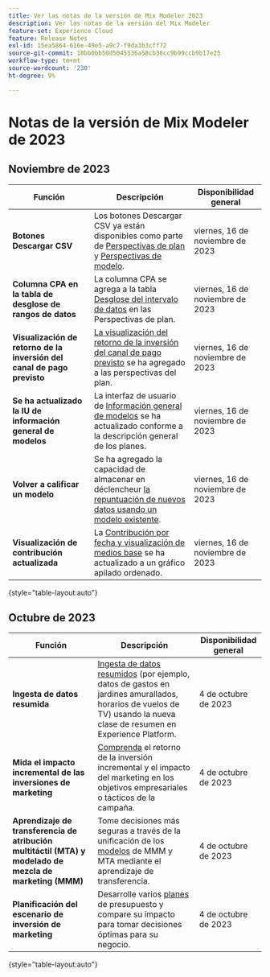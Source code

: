 ```yaml
---
title: Ver las notas de la versión de Mix Modeler 2023
description: Ver las notas de la versión del Mix Modeler
feature-set: Experience Cloud
feature: Release Notes
exl-id: 15ea5864-616e-49e5-a9c7-f9da3b3cff72
source-git-commit: 18bb0bb50d5045536a58cb36cc9b99ccb9b17e25
workflow-type: tm+mt
source-wordcount: '230'
ht-degree: 9%

---
```


# Notas de la versión de Mix Modeler de 2023

## Noviembre de 2023


| Función | Descripción | Disponibilidad general |
|---|---|---|
| **Botones Descargar CSV** | Los botones Descargar CSV ya están disponibles como parte de [Perspectivas de plan](../plans/edit.md) y [Perspectivas de modelo](../models/insights.md#model-insights). | viernes, 16 de noviembre de 2023 |
| **Columna CPA en la tabla de desglose de rangos de datos** | La columna CPA se agrega a la tabla [Desglose del intervalo de datos](../plans/edit.md) en las Perspectivas de plan. | viernes, 16 de noviembre de 2023 |
| **Visualización de retorno de la inversión del canal de pago previsto** | [La visualización del retorno de la inversión del canal de pago previsto](../plans/edit.md) se ha agregado a las perspectivas del plan. | viernes, 16 de noviembre de 2023 |
| **Se ha actualizado la IU de información general de modelos** | La interfaz de usuario de [Información general de modelos](../models/overview.md) se ha actualizado conforme a la descripción general de los planes. | viernes, 16 de noviembre de 2023 |
| **Volver a calificar un modelo** | Se ha agregado la capacidad de almacenar en déclencheur [la repuntuación de nuevos datos usando un modelo existente](../models/overview.md#re-score). | viernes, 16 de noviembre de 2023 |
| **Visualización de contribución actualizada** | La [Contribución por fecha y visualización de medios base](../models/insights.md#model-insights) se ha actualizado a un gráfico apilado ordenado. | viernes, 16 de noviembre de 2023 |

{style="table-layout:auto"}


## Octubre de 2023

| Función | Descripción | Disponibilidad general |
|---|---|---|
| **Ingesta de datos resumida** | [Ingesta de datos resumidos](../ingest-data/overview.md) (por ejemplo, datos de gastos en jardines amurallados, horarios de vuelos de TV) usando la nueva clase de resumen en Experience Platform. | 4 de octubre de 2023 |
| **Mida el impacto incremental de las inversiones de marketing** | [Comprenda](../dashboard/overview.md) el retorno de la inversión incremental y el impacto del marketing en los objetivos empresariales o tácticos de la campaña. | 4 de octubre de 2023 |
| **Aprendizaje de transferencia de atribución multitáctil (MTA) y modelado de mezcla de marketing (MMM)** | Tome decisiones más seguras a través de la unificación de los [modelos](../models/overview.md) de MMM y MTA mediante el aprendizaje de transferencia. | 4 de octubre de 2023 |
| **Planificación del escenario de inversión de marketing** | Desarrolle varios [planes](../plans/overview.md) de presupuesto y compare su impacto para tomar decisiones óptimas para su negocio. | 4 de octubre de 2023 |

{style="table-layout:auto"}
